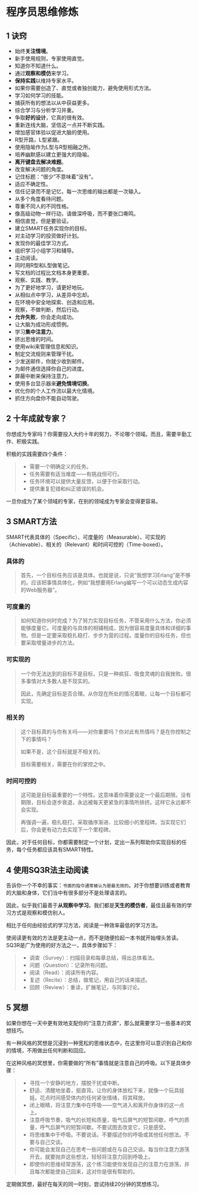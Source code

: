 # 程序员思维修炼
## 1 诀窍
* 始终**关注情境**。
* 新手使用规则，专家使用直觉。
* 知道你不知道什么。
* 通过**观察和模仿**来学习。
* **保持实践**以维持专家水平。
* 如果你需要创造了、直觉或者独创能力，避免使用形式方法。
* 学习如何学习的技能。
* 捕获所有的想法以从中获益更多。
* 综合学习与分析学习并重。
* 争取**好的设计**，它真的很有效。
* 重新连线大脑，坚信这一点并不断实践。
* 增加感官体验以促进大脑的使用。
* R型开路，L型紧跟。
* 使用隐喻作为L型与R型相融之所。
* 培养幽默感以建立更强大的隐喻。
* **离开键盘去解决难题**。
* 改变解决问题的角度。
* 记住标题：“很少”不意味着“没有”。
* 适应不确定性。
* 信任记录而不是记忆，每一次思维的输出都是一次输入。
* 从多个角度看待问题。
* 尊重不同人的不同性格。
* 像高级动物一样行动，请做深呼吸，而不要张口嘶鸣。
* 相信直觉，但是要验证。
* 建立SMART任务实现你的目标。
* 对主动学习的投资做好计划。
* 发现你的最佳学习方式。
* 组织学习小组学习和辅导。
* 主动阅读。
* 同时用R型和L型做笔记。
* 写文档的过程比文档本身更重要。
* 观察、实践、教学。
* 为了更好地学习，请更好地玩。
* 从相似点中学习，从差异中忘却。
* 在环境中安全地探索、创造和应用。
* 观察，不做判断，然后行动。
* **允许失败**，你会走向成功。
* 让大脑为成功形成惯例。
* 学习**集中注意力**。
* 挤出思维的时间。
* 使用wiki来管理信息和知识。
* 制定交流规则来管理干扰。
* 少发送邮件，你就少收到邮件。
* 为邮件通信选择你自己的进度。
* 屏蔽中断来保持注意力。
* 使用多台显示器来**避免情境切换**。
* 优化你的个人工作流以最大化情境。
* 抓住方向盘你不能自动驾驶。

## 2 十年成就专家？
你想成为专家吗？你需要投入大约十年的努力，不论哪个领域。而且，需要辛勤工作、积极实践。

积极的实践需要四个条件：
>* 需要一个明确定义的任务。
>* 任务需要有适当难度——有挑战但可行。
>* 任务环境可以提供大量反馈，以便于你采取行动。
>* 提供重复犯错和纠正错误的机会。

一旦你成为了某个领域的专家，在别的领域成为专家会变得更容易。

## 3 SMART方法
SMART代表具体的（Specific）、可度量的（Measurable）、可实现的（Achievable）、相关的（Relevant）和时间可控的（Time-boxed）。

### 具体的
>首先，一个目标任务应该是具体。也就是说，只说“我想学习Erlang”是不够的。应该把事情具体化，例如“我想要用Erlang编写一个可以动态生成内容的Web服务器”。

### 可度量的
>如何知道你何时完成？为了努力实现目标任务，不管采用什么方法，你必须能够度量它。可度量的与具体的相辅相成，因为很容易度量具体和详细的事物。但是一定要采取稳扎稳打、步步为营的过程。度量你的目标任务，但也要采取增量进步的方法。

### 可实现的
>一个你无法达到的目标不是目标，只是一种疯狂、吸食灵魂的自我挫败。很多事情对大多数人是不现实的。
>
>因此，先确定目标是否合理。从你现在所处的情况着眼，让每一个目标都可实现。

### 相关的
>这个目标真的与你有关吗——对你重要吗？你对此有热情吗？是在你控制之下的事情吗？
>
>如果不是，这个目标就是不相关的。
>
>目标需要相关，需要在你的掌控之中。

### 时间可控的
>这可能是目标最重要的一个特性。这意味着你需要设定一个最后期限。没有期限，目标会逐步衰退，永远被每天更紧急的事情所排挤。这样它永远都不会实现。
>
>再强调一遍，稳扎稳打。采取循序渐进、比较细小的里程碑。当实现它们后，你会更有动力去实现下一个里程碑。


因此，对于任何目标，你都需要制定一个计划，定出一系列帮助你实现目标的任务，每个任务都应该具有SMART特性。

## 4 使用SQ3R法主动阅读
告诉你一个不幸的事实：```书面的指令通常被认为是最无效的```。对于你想要训练或者教育的大脑和身体，它们当中有很多部分不是处理语言的。

因此，似乎我们最善于**从观察中学习**。我们都是**天生的模仿者**，最佳且最有效的学习方式是观察和模仿别人。

相比于任何由经验式的学习方法，阅读是一种效率最低的学习方法。

使阅读更有效的方法是更主动一点，而不是随便捡起一本书就开始埋头苦读。SQ3R是广为使用的好方法之一，具体步骤如下：

>* 调查（Survey）：扫描目录和每章总结，得出总体看法。
>* 问题（Question）：记录所有问题。
>* 阅读（Read）：阅读所有内容。
>* 复述（Recite）：总结，做笔记，用自己的话来描述。
>* 回顾（Review）：重读，扩展笔记，与同事讨论。 

## 5 冥想
如果你想在一天中更有效地支配你的“注意力资源”，那么就需要学习一些基本的冥想技巧。

有一种风格的冥想是沉浸到一种宽松的思维状态中，在这里你可以意识到自己和你的情境，不用做出任何判断和回应。

在这种风格的冥想里，你需要做的“所有”事情就是注意自己的呼吸。以下是具体步骤：

>* 寻找一个安静的地方，摆脱干扰或中断。
>* 舒适、清醒地坐着，挺直背。让你的身体放松下来，就像一个玩具娃娃。花点时间感受体内的任何紧张情绪，将其释放。
>* 闭上眼睛，将注意力集中在呼吸——空气进入和离开你身体的这一点上。
>* 注意呼吸节奏，吸气的长短和质量，吸气后屏气的短暂间歇，呼气的质量，呼气后屏气的短暂间歇。不要试图去改变它，只是感受。
>* 将思维集中于呼吸。不要说话。不要描述你的呼吸或其他任何想法。不要与自己交谈。
>* 你可能会发现自己在思考一些问题或在与自己交谈。每当你注意力游荡开去，就要抛弃这些想法，轻轻将注意力回到呼吸上。
>* 即使你的思维经常游荡，这个练习能使你发现自己的注意力在游荡，并且每次都能使自己回来，这对你是很有帮助的。

定期做冥想，最好在每天的同一时刻，尝试持续20分钟的冥想练习。
